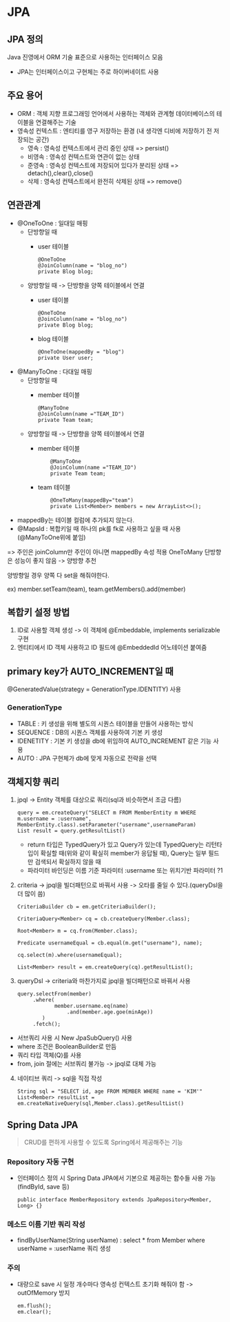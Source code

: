 # JPA

## JPA 정의

Java 진영에서 ORM 기술 표준으로 사용하는 인터페이스 모음

- JPA는 인터페이스이고 구현체는 주로 하이버네이트 사용

## 주요 용어
- ORM : 객체 지향 프로그래밍 언어에서 사용하는 객체와 관계형 데이터베이스의 테이블을 연결해주는 기술
- 영속성 컨텍스트 : 엔티티를 영구 저장하는 환경 (내 생각엔 디비에 저장하기 전 저장되는 공간)
    - 영속 : 영속성 컨텍스트에서 관리 중인 상태 => persist()
    - 비영속 : 영속성 컨텍스트와 연관이 없는 상태
    - 준영속 : 영속성 컨텍스트에 저장되어 있다가 분리된 상태 => detach(),clear(),close()
    - 삭제 : 영속성 컨텍스트에서 완전히 삭제된 상태 => remove()

## 연관관계
- @OneToOne : 일대일 매핑
    - 단방향일 때
      - user 테이블

            @OneToOne
            @JoinColumn(name = "blog_no")
            private Blog blog;

    - 양방향일 때 -> 단방향을 양쪽 테이블에서 연결
      - user 테이블

            @OneToOne
            @JoinColumn(name = "blog_no")
            private Blog blog;
      
      - blog 테이블

            @OneToOne(mappedBy = "blog")
            private User user;

- @ManyToOne : 다대일 매핑
  - 단방향일 때
    - member 테이블
      
          @ManyToOne
          @JoinColumn(name ="TEAM_ID")
          private Team team;

  - 양방향일 때 -> 단방향을 양쪽 테이블에서 연결
    - member 테이블
        
              @ManyToOne
              @JoinColumn(name ="TEAM_ID")
              private Team team;

    - team 테이블

              @OneToMany(mappedBy="team")
              private List<Member> members = new ArrayList<>();

- mappedBy는 테이블 컬럼에 추가되지 않는다.
- @MapsId : 복합키일 때 하나의 pk를 fk로 사용하고 싶을 때 사용 (@ManyToOne위에 붙임)

=> 주인은 joinColumn만 주인이 아니면 mappedBy 속성 적용
      OneToMany 단방향은 성능이 좋지 않음 -> 양방향 추천

양방향일 경우 양쪽 다 set을 해줘야한다.

ex) member.setTeam(team), team.getMembers().add(member)

## 복합키 설정 방법
1. ID로 사용할 객체 생성 -> 이 객체에 @Embeddable, implements serializable 구현
2. 엔티티에서 ID 객체 사용하고 ID 필드에 @EmbeddedId 어노테이션 붙여줌

## primary key가 AUTO_INCREMENT일 때
@GeneratedValue(strategy = GenerationType.IDENTITY) 사용

### GenerationType
- TABLE : 키 생성을 위해 별도의 시퀀스 테이블을 만들어 사용하는 방식
- SEQUENCE : DB의 시퀀스 객체를 사용하여 기본 키 생성
- IDENETITY : 기본 키 생성을 db에 위임하여 AUTO_INCREMENT 같은 기능 사용
- AUTO : JPA 구현체가 db에 맞게 자동으로 전략을 선택

## 객체지향 쿼리
1. jpql -> Entity 객체를 대상으로 쿼리(sql과 비슷하면서 조금 다름)

    ```
    query = em.createQuery("SELECT m FROM MemberEntity m WHERE m.username = :username", MemberEntity.class).setParameter("username",usernameParam)
    List result = query.getResultList()
    ```
       
    - return 타입은 TypedQuery가 있고 Query가 있는데 TypedQuery는 리턴타입이 확실할 때(위와 같이 확실히 member가 응답될 때), Query는 일부 필드만 검색되서 확실하지 않을 때 
    - 파라미터 바인딩은 이름 기준 파라미터 :username 또는 위치기반 파라미터 ?1

2. criteria -> jpql을 빌더패턴으로 바꿔서 사용 -> 오타를 줄일 수 있다.(queryDsl을 더 많이 씀)
    
    ```
    CriteriaBuilder cb = em.getCriteriaBuilder();
    
    CriteriaQuery<Member> cq = cb.createQuery(Member.class);

    Root<Member> m = cq.from(Member.class);

    Predicate usernameEqual = cb.equal(m.get("username"), name);

    cq.select(m).where(usernameEqual);

    List<Member> result = em.createQuery(cq).getResultList();
    ```

3. queryDsl -> criteria와 마찬가지로 jpql을 빌더패턴으로 바꿔서 사용

    ```
    query.selectFrom(member)
         .where(
                member.username.eq(name)
                    .and(member.age.goe(minAge))
            )
         .fetch();
    ```

- 서브쿼리 사용 시 New JpaSubQuery() 사용
- where 조건은 BooleanBuilder로 만듬
- 쿼리 타입 객체(Q)를 사용
- from, join 절에는 서브쿼리 불가능 -> jpql로 대체 가능

4. 네이티브 쿼리 -> sql을 직접 작성

   ```
   String sql = "SELECT id, age FROM MEMBER WHERE name = 'KIM'"
   List<Member> resultList = em.createNativeQuery(sql,Member.class).getResultList()
   ```

## Spring Data JPA
> CRUD를 편하게 사용할 수 있도록 Spring에서 제공해주는 기능

### Repository 자동 구현
- 인터페이스 정의 시 Spring Data JPA에서 기본으로 제공하는 함수들 사용 가능(findById, save 등)

    ```
    public interface MemberRepository extends JpaRepository<Member, Long> {}
    ```
###  메소드 이름 기반 쿼리 작성
- findByUserName(String userName) : select * from Member where userName = :userName 쿼리 생성

### 주의
- 대량으로 save 시 일정 개수마다 영속성 컨텍스트 초기화 해줘야 함 -> outOfMemory 방지

    ```
    em.flush();
    em.clear();
    ```
